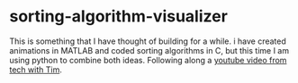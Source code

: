 # sorting-algorithm-visualizer
This is something that I have thought of building for a while. i have created animations in MATLAB and coded sorting algorithms in C, but this time I am using python to combine both ideas. Following along a [youtube video from tech with Tim](https://www.youtube.com/watch?v=twRidO-_vqQ&amp;t=3975s). 
